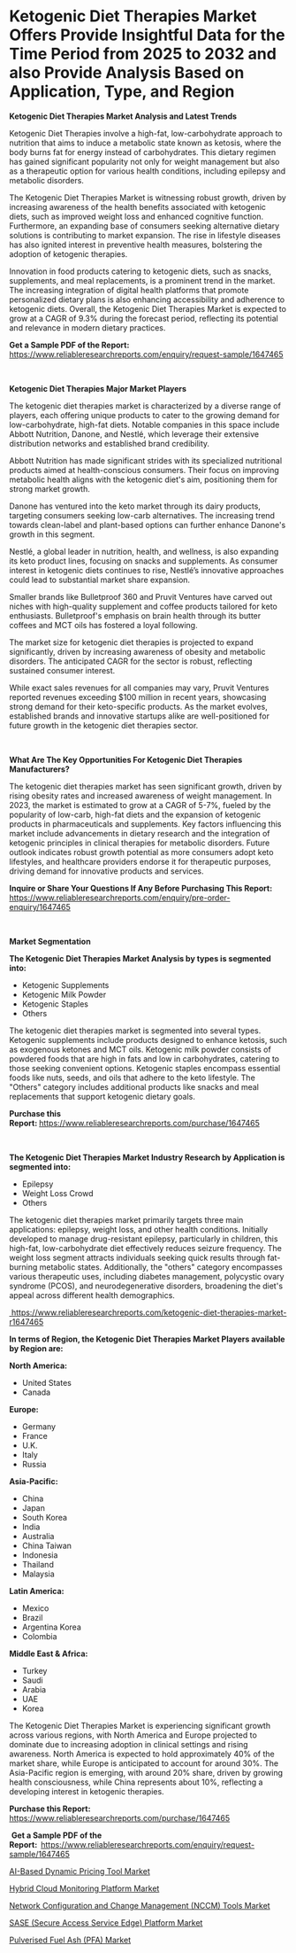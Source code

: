 <p><h1>Ketogenic Diet Therapies Market Offers Provide Insightful Data for the Time Period from 2025 to 2032 and also Provide Analysis Based on Application, Type, and Region</h1></p><p><strong>Ketogenic Diet Therapies Market Analysis and Latest Trends</strong></p>
<p><p>Ketogenic Diet Therapies involve a high-fat, low-carbohydrate approach to nutrition that aims to induce a metabolic state known as ketosis, where the body burns fat for energy instead of carbohydrates. This dietary regimen has gained significant popularity not only for weight management but also as a therapeutic option for various health conditions, including epilepsy and metabolic disorders. </p><p>The Ketogenic Diet Therapies Market is witnessing robust growth, driven by increasing awareness of the health benefits associated with ketogenic diets, such as improved weight loss and enhanced cognitive function. Furthermore, an expanding base of consumers seeking alternative dietary solutions is contributing to market expansion. The rise in lifestyle diseases has also ignited interest in preventive health measures, bolstering the adoption of ketogenic therapies.</p><p>Innovation in food products catering to ketogenic diets, such as snacks, supplements, and meal replacements, is a prominent trend in the market. The increasing integration of digital health platforms that promote personalized dietary plans is also enhancing accessibility and adherence to ketogenic diets. Overall, the Ketogenic Diet Therapies Market is expected to grow at a CAGR of 9.3% during the forecast period, reflecting its potential and relevance in modern dietary practices.</p></p>
<p><strong>Get a Sample PDF of the Report:&nbsp;</strong> <a href="https://www.reliableresearchreports.com/enquiry/request-sample/1647465?utm_campaign=112&utm_medium=2&utm_source=Github&utm_content=ia&utm_term=29032025&utm_id=ketogenic-diet-therapies">https://www.reliableresearchreports.com/enquiry/request-sample/1647465</a></p>
<p>&nbsp;</p>
<p><strong>Ketogenic Diet Therapies Major Market Players</strong></p>
<p><p>The ketogenic diet therapies market is characterized by a diverse range of players, each offering unique products to cater to the growing demand for low-carbohydrate, high-fat diets. Notable companies in this space include Abbott Nutrition, Danone, and Nestlé, which leverage their extensive distribution networks and established brand credibility. </p><p>Abbott Nutrition has made significant strides with its specialized nutritional products aimed at health-conscious consumers. Their focus on improving metabolic health aligns with the ketogenic diet's aim, positioning them for strong market growth.</p><p>Danone has ventured into the keto market through its dairy products, targeting consumers seeking low-carb alternatives. The increasing trend towards clean-label and plant-based options can further enhance Danone's growth in this segment.</p><p>Nestlé, a global leader in nutrition, health, and wellness, is also expanding its keto product lines, focusing on snacks and supplements. As consumer interest in ketogenic diets continues to rise, Nestlé’s innovative approaches could lead to substantial market share expansion.</p><p>Smaller brands like Bulletproof 360 and Pruvit Ventures have carved out niches with high-quality supplement and coffee products tailored for keto enthusiasts. Bulletproof's emphasis on brain health through its butter coffees and MCT oils has fostered a loyal following.</p><p>The market size for ketogenic diet therapies is projected to expand significantly, driven by increasing awareness of obesity and metabolic disorders. The anticipated CAGR for the sector is robust, reflecting sustained consumer interest.</p><p>While exact sales revenues for all companies may vary, Pruvit Ventures reported revenues exceeding $100 million in recent years, showcasing strong demand for their keto-specific products. As the market evolves, established brands and innovative startups alike are well-positioned for future growth in the ketogenic diet therapies sector.</p></p>
<p>&nbsp;</p>
<p><strong>What Are The Key Opportunities For Ketogenic Diet Therapies Manufacturers?</strong></p>
<p><p>The ketogenic diet therapies market has seen significant growth, driven by rising obesity rates and increased awareness of weight management. In 2023, the market is estimated to grow at a CAGR of 5-7%, fueled by the popularity of low-carb, high-fat diets and the expansion of ketogenic products in pharmaceuticals and supplements. Key factors influencing this market include advancements in dietary research and the integration of ketogenic principles in clinical therapies for metabolic disorders. Future outlook indicates robust growth potential as more consumers adopt keto lifestyles, and healthcare providers endorse it for therapeutic purposes, driving demand for innovative products and services.</p></p>
<p><strong>Inquire or Share Your Questions If Any Before Purchasing This Report:</strong> <a href="https://www.reliableresearchreports.com/enquiry/pre-order-enquiry/1647465?utm_campaign=112&utm_medium=2&utm_source=Github&utm_content=ia&utm_term=29032025&utm_id=ketogenic-diet-therapies">https://www.reliableresearchreports.com/enquiry/pre-order-enquiry/1647465</a></p>
<p>&nbsp;</p>
<p><strong>Market Segmentation</strong></p>
<p><strong>The Ketogenic Diet Therapies Market Analysis by types is segmented into:</strong></p>
<p><ul><li>Ketogenic Supplements</li><li>Ketogenic Milk Powder</li><li>Ketogenic Staples</li><li>Others</li></ul></p>
<p><p>The ketogenic diet therapies market is segmented into several types. Ketogenic supplements include products designed to enhance ketosis, such as exogenous ketones and MCT oils. Ketogenic milk powder consists of powdered foods that are high in fats and low in carbohydrates, catering to those seeking convenient options. Ketogenic staples encompass essential foods like nuts, seeds, and oils that adhere to the keto lifestyle. The "Others" category includes additional products like snacks and meal replacements that support ketogenic dietary goals.</p></p>
<p><strong>Purchase this Report:&nbsp;</strong><a href="https://www.reliableresearchreports.com/purchase/1647465?utm_campaign=112&utm_medium=2&utm_source=Github&utm_content=ia&utm_term=29032025&utm_id=ketogenic-diet-therapies">https://www.reliableresearchreports.com/purchase/1647465</a></p>
<p>&nbsp;</p>
<p><strong>The Ketogenic Diet Therapies Market Industry Research by Application is segmented into:</strong></p>
<p><ul><li>Epilepsy</li><li>Weight Loss Crowd</li><li>Others</li></ul></p>
<p><p>The ketogenic diet therapies market primarily targets three main applications: epilepsy, weight loss, and other health conditions. Initially developed to manage drug-resistant epilepsy, particularly in children, this high-fat, low-carbohydrate diet effectively reduces seizure frequency. The weight loss segment attracts individuals seeking quick results through fat-burning metabolic states. Additionally, the "others" category encompasses various therapeutic uses, including diabetes management, polycystic ovary syndrome (PCOS), and neurodegenerative disorders, broadening the diet's appeal across different health demographics.</p></p>
<p><a href="https://www.reliableresearchreports.com/ketogenic-diet-therapies-market-r1647465?utm_campaign=112&utm_medium=2&utm_source=Github&utm_content=ia&utm_term=29032025&utm_id=ketogenic-diet-therapies">&nbsp;https://www.reliableresearchreports.com/ketogenic-diet-therapies-market-r1647465</a></p>
<p><strong>In terms of Region, the Ketogenic Diet Therapies Market Players available by Region are:</strong></p>
<p>
    <p> <strong> North America: </strong>
        <ul>
            <li>United States</li>
            <li>Canada</li>
        </ul>
        </p> 
    <p> <strong> Europe: </strong>
        <ul>
            <li>Germany</li>
            <li>France</li>
            <li>U.K.</li>
            <li>Italy</li>
            <li>Russia</li>
        </ul>
        </p> 
    <p> <strong> Asia-Pacific: </strong>
        <ul>
            <li>China</li>
            <li>Japan</li>
            <li>South Korea</li>
            <li>India</li>
            <li>Australia</li>
            <li>China Taiwan</li>
            <li>Indonesia</li>
            <li>Thailand</li>
            <li>Malaysia</li>
        </ul>
        </p> 
    <p> <strong> Latin America: </strong>
        <ul>
            <li>Mexico</li>
            <li>Brazil</li>
            <li>Argentina Korea</li>
            <li>Colombia</li>
        </ul>
        </p> 
    <p> <strong> Middle East & Africa: </strong>
        <ul>
            <li>Turkey</li>
            <li>Saudi</li>
            <li>Arabia</li>
            <li>UAE</li>
            <li>Korea</li>
        </ul>
    </p>
    </p>
<p><p>The Ketogenic Diet Therapies Market is experiencing significant growth across various regions, with North America and Europe projected to dominate due to increasing adoption in clinical settings and rising awareness. North America is expected to hold approximately 40% of the market share, while Europe is anticipated to account for around 30%. The Asia-Pacific region is emerging, with around 20% share, driven by growing health consciousness, while China represents about 10%, reflecting a developing interest in ketogenic therapies.</p></p>
<p><strong>Purchase this Report: </strong><a href="https://www.reliableresearchreports.com/purchase/1647465?utm_campaign=112&utm_medium=2&utm_source=Github&utm_content=ia&utm_term=29032025&utm_id=ketogenic-diet-therapies">https://www.reliableresearchreports.com/purchase/1647465</a></p>
<p>&nbsp;<strong>Get a Sample PDF of the Report:&nbsp;&nbsp;</strong><a href="https://www.reliableresearchreports.com/enquiry/request-sample/1647465?utm_campaign=112&utm_medium=2&utm_source=Github&utm_content=ia&utm_term=29032025&utm_id=ketogenic-diet-therapies">https://www.reliableresearchreports.com/enquiry/request-sample/1647465</a></p>
<p><strong></strong></p>
<p><p><a href="https://github.com/oeungcolesh0/Market-Research-Report-List-1/blob/main/ai-based-dynamic-pricing-tool-market.md?utm_campaign=112&utm_medium=2&utm_source=Github&utm_content=ia&utm_term=29032025&utm_id=ketogenic-diet-therapies">AI-Based Dynamic Pricing Tool Market</a></p><p><a href="https://github.com/neiridionna/Market-Research-Report-List-1/blob/main/hybrid-cloud-monitoring-platform-market.md?utm_campaign=112&utm_medium=2&utm_source=Github&utm_content=ia&utm_term=29032025&utm_id=ketogenic-diet-therapies">Hybrid Cloud Monitoring Platform Market</a></p><p><a href="https://github.com/ximensbisade/Market-Research-Report-List-1/blob/main/network-configuration-and-change-management-nccm-tools-market.md?utm_campaign=112&utm_medium=2&utm_source=Github&utm_content=ia&utm_term=29032025&utm_id=ketogenic-diet-therapies">Network Configuration and Change Management (NCCM) Tools Market</a></p><p><a href="https://github.com/amagloeaad54/Market-Research-Report-List-1/blob/main/sase-secure-access-service-edge-platform-market.md?utm_campaign=112&utm_medium=2&utm_source=Github&utm_content=ia&utm_term=29032025&utm_id=ketogenic-diet-therapies">SASE (Secure Access Service Edge) Platform Market</a></p><p><a href="https://github.com/chaiszepkadk/Market-Research-Report-List-1/blob/main/pulverised-fuel-ash-pfa-market.md?utm_campaign=112&utm_medium=2&utm_source=Github&utm_content=ia&utm_term=29032025&utm_id=ketogenic-diet-therapies">Pulverised Fuel Ash (PFA) Market</a></p></p>